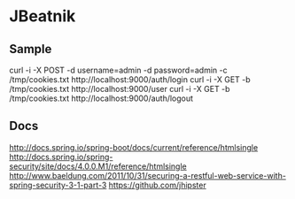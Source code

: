 JBeatnik
========

Sample
------
curl -i -X POST -d username=admin -d password=admin -c /tmp/cookies.txt http://localhost:9000/auth/login
curl -i -X GET -b /tmp/cookies.txt http://localhost:9000/user
curl -i -X GET -b /tmp/cookies.txt http://localhost:9000/auth/logout

Docs
----
http://docs.spring.io/spring-boot/docs/current/reference/htmlsingle
http://docs.spring.io/spring-security/site/docs/4.0.0.M1/reference/htmlsingle
http://www.baeldung.com/2011/10/31/securing-a-restful-web-service-with-spring-security-3-1-part-3
https://github.com/jhipster
